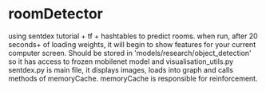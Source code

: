 # roomDetector
using sentdex tutorial + tf + hashtables to predict rooms.
when run, after 20 seconds+ of loading weights, it will begin to show features for your current computer screen.
Should be stored in 'models/research/object_detection' so it has access to frozen mobilenet model and visualisation_utils.py
sentdex.py is main file, it displays images, loads into graph and calls methods of memoryCache.
memoryCache is responsible for reinforcement.
